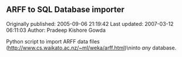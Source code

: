 ## ARFF to SQL Database importer

Originally published: 2005-09-06 21:19:42
Last updated: 2007-03-12 06:11:03
Author: Pradeep Kishore Gowda

Python script to import ARFF data files (http://www.cs.waikato.ac.nz/~ml/weka/arff.html)\ninto *any* database.